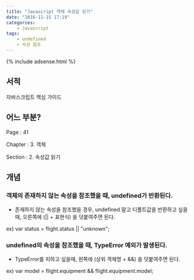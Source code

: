 ```yaml
---
title: "Javascript 객체 속성값 읽기"
date: "2016-11-15 17:19"
categories:
    - Javascript
tags:
    - undefined
    - 속성 참조
---
```


{% include adsense.html %}

## 서적

자바스크립트 핵심 가이드



## 어느 부분?

Page : 41

Chapter : 3. 객체

Section : 2. 속성값 읽기



## 개념

### 객체의 존재하지 않는 속성을 참조했을 때, undefined가 반환된다.

- 존재하지 않는 속성을 참조했을 경우, undefined 말고 디폴트값을 반환하고 싶을 때, 오른쪽에 (\|\| + 표현식) 을 덧붙여주면 된다.

ex) var status = flight.status \|\| "unknown";



### undefined의 속성을 참조했을 때, TypeError 예외가 발생된다.

- TypeError를 피하고 싶을때, 왼쪽에 (상위 객체명 + &&) 을 덧붙여주면 된다.

ex) var model = flight.equipment && flight.equipment.model;